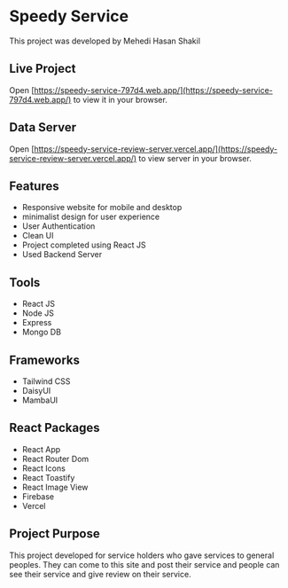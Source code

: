 # Speedy Service

This project was developed by Mehedi Hasan Shakil

## Live Project

Open [https://speedy-service-797d4.web.app/](https://speedy-service-797d4.web.app/) to view it in your browser.

## Data Server

Open [https://speedy-service-review-server.vercel.app/](https://speedy-service-review-server.vercel.app/) to view server in your browser.

## Features

- Responsive website for mobile and desktop
- minimalist design for user experience
- User Authentication
- Clean UI
- Project completed using React JS
- Used Backend Server

## Tools

- React JS
- Node JS
- Express
- Mongo DB

## Frameworks

- Tailwind CSS
- DaisyUI
- MambaUI

## React Packages

- React App
- React Router Dom
- React Icons
- React Toastify
- React Image View
- Firebase
- Vercel

## Project Purpose

This project developed for service holders who gave services to general peoples. They can come to this site and post their service and people can see their service and give review on their service.
